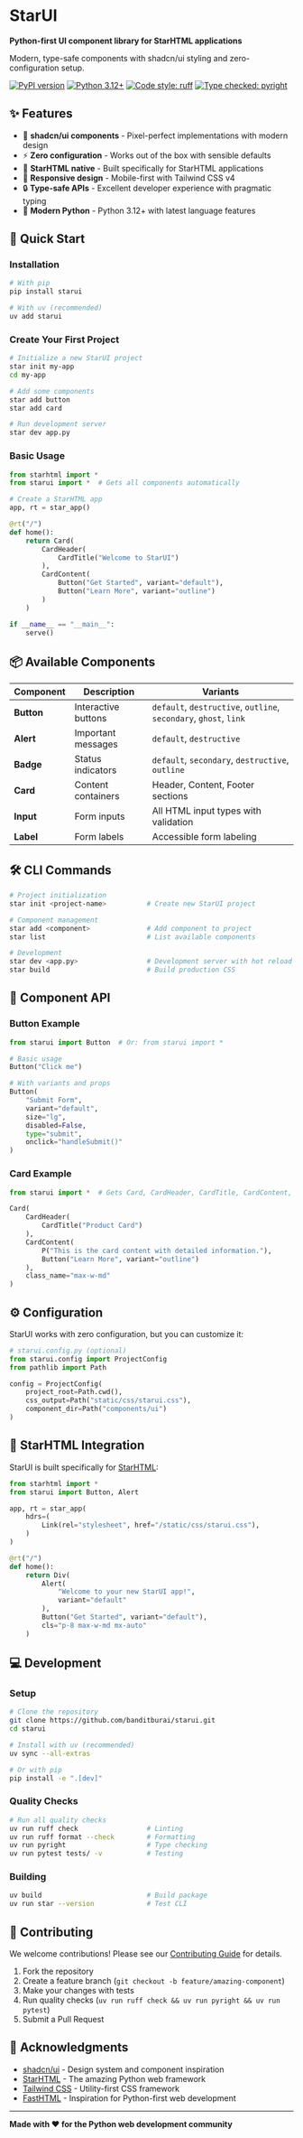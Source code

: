 # StarUI

**Python-first UI component library for StarHTML applications**

Modern, type-safe components with shadcn/ui styling and zero-configuration setup.

[![PyPI version](https://badge.fury.io/py/starui.svg)](https://badge.fury.io/py/starui)
[![Python 3.12+](https://img.shields.io/badge/python-3.12+-blue.svg)](https://www.python.org/downloads/)
[![Code style: ruff](https://img.shields.io/badge/code%20style-ruff-000000.svg)](https://github.com/astral-sh/ruff)
[![Type checked: pyright](https://img.shields.io/badge/type%20checked-pyright-informational.svg)](https://github.com/microsoft/pyright)

## ✨ Features

- 🎨 **shadcn/ui components** - Pixel-perfect implementations with modern design
- ⚡ **Zero configuration** - Works out of the box with sensible defaults  
- 🚯 **StarHTML native** - Built specifically for StarHTML applications
- 📱 **Responsive design** - Mobile-first with Tailwind CSS v4
- 🔒 **Type-safe APIs** - Excellent developer experience with pragmatic typing
- 🚀 **Modern Python** - Python 3.12+ with latest language features

## 🚀 Quick Start

### Installation

```bash
# With pip
pip install starui

# With uv (recommended)
uv add starui
```

### Create Your First Project

```bash
# Initialize a new StarUI project
star init my-app
cd my-app

# Add some components  
star add button
star add card

# Run development server
star dev app.py
```

### Basic Usage

```python
from starhtml import *
from starui import *  # Gets all components automatically

# Create a StarHTML app
app, rt = star_app()

@rt("/")
def home():
    return Card(
        CardHeader(
            CardTitle("Welcome to StarUI")
        ),
        CardContent(
            Button("Get Started", variant="default"),
            Button("Learn More", variant="outline")
        )
    )

if __name__ == "__main__":
    serve()
```

## 📦 Available Components

| Component | Description | Variants |
|-----------|-------------|----------|
| **Button** | Interactive buttons | `default`, `destructive`, `outline`, `secondary`, `ghost`, `link` |
| **Alert** | Important messages | `default`, `destructive` |
| **Badge** | Status indicators | `default`, `secondary`, `destructive`, `outline` |
| **Card** | Content containers | Header, Content, Footer sections |
| **Input** | Form inputs | All HTML input types with validation |
| **Label** | Form labels | Accessible form labeling |

## 🛠 CLI Commands

```bash
# Project initialization
star init <project-name>          # Create new StarUI project

# Component management  
star add <component>              # Add component to project
star list                         # List available components

# Development
star dev <app.py>                 # Development server with hot reload
star build                        # Build production CSS
```

## 🎯 Component API

### Button Example

```python
from starui import Button  # Or: from starui import *

# Basic usage
Button("Click me")

# With variants and props
Button(
    "Submit Form",
    variant="default",
    size="lg", 
    disabled=False,
    type="submit",
    onclick="handleSubmit()"
)
```

### Card Example

```python
from starui import *  # Gets Card, CardHeader, CardTitle, CardContent, Button, etc.

Card(
    CardHeader(
        CardTitle("Product Card")
    ),
    CardContent(
        P("This is the card content with detailed information."),
        Button("Learn More", variant="outline")
    ),
    class_name="max-w-md"
)
```

## ⚙️ Configuration

StarUI works with zero configuration, but you can customize it:

```python
# starui.config.py (optional)
from starui.config import ProjectConfig
from pathlib import Path

config = ProjectConfig(
    project_root=Path.cwd(),
    css_output=Path("static/css/starui.css"),
    component_dir=Path("components/ui")
)
```

## 🔗 StarHTML Integration

StarUI is built specifically for [StarHTML](https://github.com/banditburai/starhtml):

```python
from starhtml import *
from starui import Button, Alert

app, rt = star_app(
    hdrs=(
        Link(rel="stylesheet", href="/static/css/starui.css"),
    )
)

@rt("/")
def home():
    return Div(
        Alert(
            "Welcome to your new StarUI app!",
            variant="default"
        ),
        Button("Get Started", variant="default"),
        cls="p-8 max-w-md mx-auto"
    )
```

## 💻 Development

### Setup

```bash
# Clone the repository
git clone https://github.com/banditburai/starui.git
cd starui

# Install with uv (recommended)
uv sync --all-extras

# Or with pip  
pip install -e ".[dev]"
```

### Quality Checks

```bash
# Run all quality checks
uv run ruff check                 # Linting
uv run ruff format --check        # Formatting  
uv run pyright                    # Type checking
uv run pytest tests/ -v           # Testing
```

### Building

```bash
uv build                          # Build package
uv run star --version             # Test CLI
```

## 🤝 Contributing

We welcome contributions! Please see our [Contributing Guide](CONTRIBUTING.md) for details.

1. Fork the repository
2. Create a feature branch (`git checkout -b feature/amazing-component`)  
3. Make your changes with tests
4. Run quality checks (`uv run ruff check && uv run pyright && uv run pytest`)
5. Submit a Pull Request

## 🙏 Acknowledgments

- [shadcn/ui](https://ui.shadcn.com/) - Design system and component inspiration
- [StarHTML](https://github.com/banditburai/starhtml) - The amazing Python web framework
- [Tailwind CSS](https://tailwindcss.com/) - Utility-first CSS framework
- [FastHTML](https://fastht.ml/) - Inspiration for Python-first web development

---

**Made with ❤️ for the Python web development community**